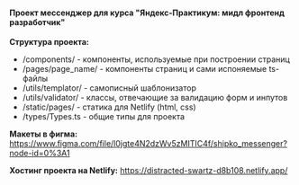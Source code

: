 
####  Проект мессенджер для курса "Яндекс-Практикум: мидл фронтенд разработчик"
**Структура проекта:** 

* /components/ - компоненты, используемые при построении страниц
* /pages/page_name/ - компоненты страниц и сами испоняемые ts-файлы
* /utils/templator/ - самописный шаблонизатор
* /utils/validator/ - классы, отвечающие за валидацию форм и инпутов
* /static/pages/ - статика для Netlify (html, css)
* /types/Types.ts - общие типы для проекта

**Макеты в фигма:** https://www.figma.com/file/l0jgte4N2dzWv5zMITIC4f/shipko_messenger?node-id=0%3A1

**Хостинг проекта на Netlify:** https://distracted-swartz-d8b108.netlify.app/

